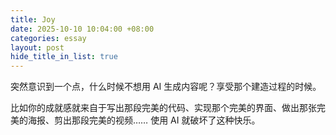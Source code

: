 ```yaml
---
title: Joy
date: 2025-10-10 10:04:00 +08:00
categories: essay
layout: post
hide_title_in_list: true
---
```

突然意识到一个点，什么时候不想用 AI 生成内容呢？享受那个建造过程的时候。

比如你的成就感就来自于写出那段完美的代码、实现那个完美的界面、做出那张完美的海报、剪出那段完美的视频…… 使用 AI 就破坏了这种快乐。
